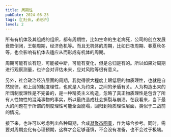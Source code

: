 ```yaml
---
title: 周期性
pubDate: 2024-08-23
tags: [👫社会, 💰经济]
level: 2
---
```


所有有机体及其组成的组织，都有周期性，比如生命的生老病死，公司的创立发展衰败倒闭，王朝周期，经济危机等。而且无机体的周期，比如日夜周期、春夏秋冬等，也会影响有机体去适应从而形成有机体的周期。

周期可能有长有短，可能被中断，可能有变化，但是总归是有的。所以如果对周期进行观察测量，也许会对评估未来，应对风险等很有意义。

另外，社会政治经济层面的周期，我觉得很大程度上跟低层的物质理性，也就是自然规律，和上层的制度理性，也就是人为约束，之间的矛盾有关。人为构造出来的所谓制度理性是不完备的，是一种精英主义构造，忽略了真正物质理性是包含了所有人性物性的混沌事物的事实，所以最终造成社会撕裂与崩溃。在我看来，当下最大的问题在于所谓的制度理性可能全面崩塌，回归到物质理性层面，类似于二战前的情况。

接下来，也许可以考虑列出各种周期，合成[凝聚态图景](/lab/20240807a-condensed-state-picture)，作为综合参考。同时，需要对周期变化有心理预期，这样才会足够谨慎，不会没有准备，也不会过于极端。
